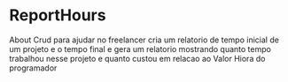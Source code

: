 # ReportHours
About Crud para ajudar no freelancer cria um relatorio de tempo inicial de um projeto e o tempo final e gera um relatorio mostrando quanto tempo trabalhou nesse projeto e quanto custou em relacao ao Valor Hiora do programador
